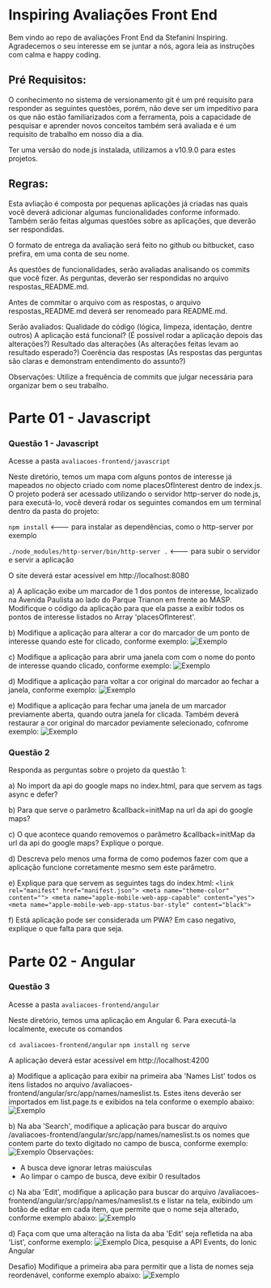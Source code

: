 
# Inspiring Avaliações Front End

Bem vindo ao repo de avaliações Front End da Stefanini Inspiring. Agradecemos o seu interesse em se juntar a nós, agora leia as instruções com calma e happy coding.


## Pré Requisitos:
O conhecimento no sistema de versionamento git é um pré requisito para responder as seguintes questões, porém, não deve ser um impeditivo para os que não estão familiarizados com a ferramenta, pois a capacidade de pesquisar e aprender novos conceitos também será avaliada e é um requisito de trabalho em nosso dia a dia.

Ter uma versão do node.js instalada, utilizamos a v10.9.0 para estes projetos.

## Regras:
Esta avliação é composta por pequenas aplicações já criadas nas quais você deverá adicionar algumas funcionalidades conforme informado.
Também serão feitas algumas questões sobre as aplicações, que deverão ser respondidas.

O formato de entrega da avaliação será feito no github ou bitbucket, caso prefira, em uma conta de seu nome.

As questões de funcionalidades, serão avaliadas analisando os commits que você fizer.
As perguntas, deverão ser respondidas no arquivo respostas_README.md.

Antes de commitar o arquivo com as respostas, o arquivo respostas_README.md deverá ser renomeado para README.md.


Serão avaliados:
Qualidade do código (lógica, limpeza, identação, dentre outros)
A aplicação está funcional? (É possível rodar a aplicação depois das alterações?)
Resultado das alterações (As alterações feitas levam ao resultado esperado?)
Coerência das respostas (As respostas das perguntas são claras e demonstram entendimento do assunto?)

Observações:
Utilize a frequência de commits que julgar necessária para organizar bem o seu trabalho.

# Parte 01 - Javascript

### Questão 1 - Javascript
Acesse a pasta `avaliacoes-frontend/javascript`

Neste diretório, temos um mapa com alguns pontos de interesse já mapeados no objecto criado com nome placesOfInterest dentro de index.js.
O projeto poderá ser acessado utilizando o servidor http-server do node.js, para executá-lo, você deverá rodar os seguintes comandos em um terminal dentro da pasta do projeto:

`npm install` <--- para instalar as dependências, como o http-server por exemplo

`./node_modules/http-server/bin/http-server .`   <--- para subir o servidor e servir a aplicação 

O site deverá estar acessível em http://localhost:8080

a) A aplicação exibe um marcador de 1 dos pontos de interesse, localizado na Avenida Paulista ao lado do Parque Trianon em frente ao MASP.
Modificque o código da aplicação para que ela passe a exibir todos os pontos de interesse listados no Array 'placesOfInterest'.

b) Modifique a aplicação para alterar a cor do marcador de um ponto de interesse quando este for clicado, conforme exemplo:
![Exemplo](resources/examples/exemplo01.gif)

c) Modifique a aplicação para abrir uma janela com com o nome do ponto de interesse quando clicado, conforme exemplo:
![Exemplo](resources/examples/exemplo02.gif)

d) Modifique a aplicação para voltar a cor original do marcador ao fechar a janela, conforme exemplo: 
![Exemplo](resources/examples/exemplo03.gif)

e) Modifique a aplicação para fechar uma janela de um marcador previamente aberta, quando outra janela for clicada. Também deverá restaurar a cor original do marcador peviamente selecionado, cofnrome exemplo:
![Exemplo](resources/examples/exemplo04.gif)


### Questão 2
Responda as perguntas sobre o projeto da questão 1:

a) No import da api do google maps no index.html, para que servem as tags async e defer?

b) Para que serve o parâmetro &callback=initMap na url da api do google maps?

c) O que acontece quando removemos o parâmetro &callback=initMap da url da api do google maps? Explique o porque.

d) Descreva pelo menos uma forma de como podemos fazer com que a aplicação funcione corretamente mesmo sem este parâmetro.

e) Explique para que servem as seguintes tags do index.html: 
  `<link rel="manifest" href="manifest.json">
  <meta name="theme-color" content="">
  <meta name="apple-mobile-web-app-capable" content="yes">
  <meta name="apple-mobile-web-app-status-bar-style" content="black">`
  
f) Está aplicação pode ser considerada um PWA? Em caso negativo, explique o que falta para que seja.

# Parte 02 - Angular

### Questão 3

Acesse a pasta `avaliacoes-frontend/angular`

Neste diretório, temos uma aplicação em Angular 6. Para executá-la localmente, execute os comandos

`cd avaliacoes-frontend/angular`
`npm install`
`ng serve`

A aplicação deverá estar acessível em http://localhost:4200

a) Modifique a aplicação para exibir na primeira aba 'Names List' todos os itens listados no arquivo /avaliacoes-frontend/angular/src/app/names/nameslist.ts.
Estes itens deverão ser importados em list.page.ts e exibidos na tela conforme o exemplo abaixo:
![Exemplo](resources/examples/angular_exemplo_01.png)

b) Na aba 'Search', modifique a aplicação para buscar do arquivo /avaliacoes-frontend/angular/src/app/names/nameslist.ts os nomes que contem parte do texto digitado no campo de busca, conforme exemplo:
![Exemplo](resources/examples/angular_exemplo_02.gif)
Observações: 
- A busca deve ignorar letras maiúsculas
- Ao limpar o campo de busca, deve exibir 0 resultados

c) Na aba 'Edit', modifique a aplicação para buscar do arquivo /avaliacoes-frontend/angular/src/app/names/nameslist.ts e listar na tela, exibindo um botão de editar em cada item, que permite que o nome seja alterado, conforme exemplo abaixo:
![Exemplo](resources/examples/angular_exemplo_03.gif)

d) Faça com que uma alteração na lista da aba 'Edit' seja refletida na aba 'List', conforme exemplo:
![Exemplo](resources/examples/angular_exemplo_04.gif)
Dica, pesquise a API Events, do Ionic Angular

Desafio)
Modifique a primeira aba para permitir que a lista de nomes seja reordenável, conforme exemplo abaixo:
![Exemplo](resources/examples/angular_exemplo_desafio.gif)